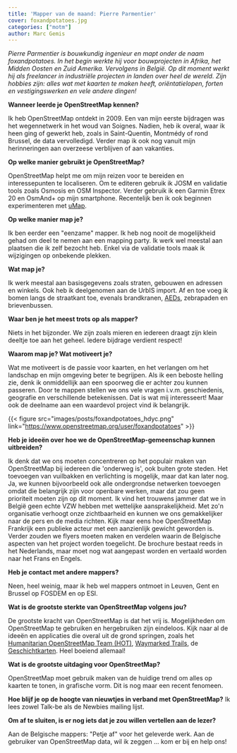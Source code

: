 ```yaml
---
title: 'Mapper van de maand: Pierre Parmentier'
cover: foxandpotatoes.jpg
categories: ["motm"]
author: Marc Gemis
---
```


_Pierre Parmentier is bouwkundig ingenieur en mapt onder de naam foxandpotatoes. In het begin werkte hij voor bouwprojecten in Afrika, het Midden Oosten en Zuid Amerika. Vervolgens in België. Op dit moment werkt hij als freelancer in industriële projecten in landen over heel de wereld. Zijn hobbies zijn: alles wat met kaarten te maken heeft, oriëntatielopen, forten en vestigingswerken en vele andere dingen!_

**Wanneer leerde je OpenStreetMap kennen?**

Ik heb OpenStreetMap ontdekt in 2009. Een van mijn eerste bijdragen was het  wegennetwerk in  het woud van Soignes. Nadien, heb ik overal, waar ik heen ging of gewerkt heb, zoals in Saint-Quentin, Montmédy of rond Brussel, de data vervolledigd. Verder map ik ook nog vanuit mijn herinneringen aan overzeese verblijven of aan vakanties.

**Op welke manier gebruikt je OpenStreetMap?**

OpenStreetMap helpt me om mijn reizen voor te bereiden en interessepunten te localiseren. Om te editeren gebruik ik JOSM en validatie tools zoals Osmosis en OSM Inspector. Verder gebruik ik een Garmin Etrex 20 en OsmAnd+ op mijn smartphone. Recentelijk ben ik ook beginnen experimenteren met [uMap](http://umap.openstreetmap.fr/).

**Op welke manier map je?**

Ik ben eerder een "eenzame" mapper. Ik heb nog nooit de mogelijkheid gehad om deel te nemen aan een mapping party. Ik werk wel meestal aan plaatsen die ik zelf bezocht heb. Enkel via de validatie tools maak ik wijzigingen op onbekende plekken.

**Wat map je?**

Ik werk meestal aan basisgegevens zoals straten, gebouwen en adressen en winkels. Ook heb ik deelgenomen aan de UrbIS import. Af en toe voeg ik bomen langs de straatkant toe, evenals brandkranen, [AEDs](http://nl.wikipedia.org/wiki/Automatische_externe_defibrillator), zebrapaden en brievenbussen.

**Waar ben je het meest trots op als mapper?**

Niets in het bijzonder. We zijn zoals mieren en iedereen draagt zijn klein deeltje toe aan het geheel. Iedere bijdrage verdient respect!

**Waarom map je? Wat motiveert je?**

Wat me motiveert is de passie voor kaarten, en het verlangen om het landschap en mijn omgeving beter te begrijpen. Als ik een beboste helling zie, denk ik onmiddellijk aan een spoorweg die er achter zou kunnen passeren. Door te mappen stellen we ons vele vragen i.v.m. geschiedenis, geografie en verschillende betekenissen. Dat is wat mij interesseert! Maar ook de deelname aan een waardevol project vind ik belangrijk.

{{< figure src="images/posts/foxandpotatoes_hdyc.png" link="https://www.openstreetmap.org/user/foxandpotatoes" >}}

**Heb je ideeën over hoe we de OpenStreetMap-gemeenschap kunnen uitbreiden?**

Ik denk dat we ons moeten concentreren op het populair maken van OpenStreetMap bij iedereen die 'onderweg is', ook buiten grote steden. Het toevoegen van vuilbakken en verlichting is mogelijk, maar dat kan later nog. Ja, we kunnen bijvoorbeeld ook alle ondergrondse netwerken toevoegen omdat die belangrijk zijn voor openbare werken, maar dat zou geen prioriteit moeten zijn op dit moment.
Ik vind het trouwens jammer dat we in België geen echte VZW hebben met wettelijke aansprakelijkheid.  Met zo'n organisatie verhoogt onze zichtbaarheid en kunnen we ons gemakkelijker naar de pers en de media richten. Kijk maar eens hoe OpenStreetMap Frankrijk een publieke acteur met een aanzienlijk gewicht geworden is.
Verder zouden we flyers moeten maken en verdelen waarin de Belgische aspecten van het project worden toegelicht. De brochure bestaat reeds in het Nederlands, maar moet nog wat aangepast worden en vertaald worden naar het Frans en Engels.

**Heb je contact met andere mappers?**

Neen, heel weinig, maar ik heb wel mappers ontmoet in Leuven, Gent en Brussel op FOSDEM en op ESI.

**Wat is de grootste sterkte van OpenStreetMap volgens jou?**

De grootste kracht van OpenStreetMap is dat het vrij is. Mogelijkheden om OpenStreetMap te gebruiken en hergebruiken zijn eindeloos. Kijk naar al de ideeën en applicaties die overal uit de grond springen, zoals het [Humanitarian OpenStreetMap Team (HOT)](http://hot.openstreetmap.org/), [Waymarked Trails](http://waymarkedtrails.org/), de [Geschichtkarten](http://geschichtskarten.openstreetmap.de/historische_objekte/). Heel boeiend allemaal!

**Wat is de grootste uitdaging voor OpenStreetMap?**

OpenStreetMap moet gebruik maken van de huidige trend om alles op kaarten te tonen, in grafische vorm. Dit is nog maar een recent fenomeen.

**Hoe blijf je op de hoogte van nieuwtjes in verband met OpenStreetMap?​**
Ik lees zowel Talk-be als de Newbies mailing lijst.

**Om af te sluiten, is er nog iets dat je zou willen vertellen aan de lezer?**

Aan de Belgische mappers: "Petje af" voor het geleverde werk. Aan de gebruiker van OpenStreetMap data, wil ik zeggen ... kom er bij en help ons!
